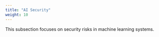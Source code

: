 ```yaml
---
title: "AI Security"
weight: 10
---
```

This subsection focuses on security risks in machine learning systems.
